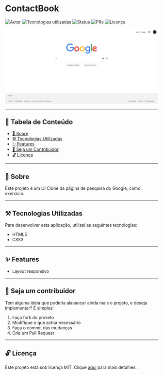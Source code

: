 # ContactBook

![Autor](https://img.shields.io/badge/author-Wendell%20Kenneddy-brightgreen)
![Tecnologias utilizadas](https://img.shields.io/badge/techs-HTML5%20and%20CSS3-brightgreen)
![Status](https://img.shields.io/badge/status-Concluded-brightgreen)
![PRs](https://img.shields.io/badge/PRs-Welcome-brightgreen)
![Licença](https://img.shields.io/badge/license-MIT-brightgreen)

![Resultado Final](./web/assets/images/preview.png)

---

## 🔖 Tabela de Conteúdo

- [📕 Sobre](#📕-sobre)
- [⚒️ Tecnologias Utilizadas](#⚒️-tecnologias-utilizadas)
- [✨ Features](#✨-features)
- [🤝 Seja um Contribuidor](#🤝-seja-um-contribuidor)
- [🔓 Licença](#🔓-licença)

---

## 📕 Sobre

Este projeto é um UI Clone da página de pesquisa do Google, como exercício.

---

## ⚒️ Tecnologias Utilizadas

Para desenvolver esta aplicação, utilizei as seguintes tecnologias:

- HTML5
- CSS3

---

## ✨ Features

- Layout responsivo

---

## 🤝 Seja um contribuidor

Tem alguma ideia que poderia alavancar ainda mais o projeto, e deseja implementar? É simples!

1. Faça fork do proketo
2. Modifique o que achar necessário
3. Faça o commit das mudanças
4. Crie um Pull Request

---

## 🔓 Licença

Este projeto está sob licença MIT. Clique [aqui](./LICENSE) para mais detalhes.